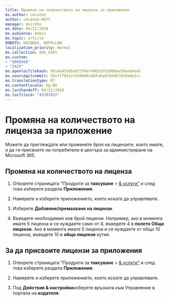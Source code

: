 ```yaml
---
title: Промяна на количеството на лиценза за приложение
ms.author: cmcatee
author: cmcatee-MSFT
manager: mnirkhe
ms.date: 04/21/2020
ms.audience: Admin
ms.topic: article
ROBOTS: NOINDEX, NOFOLLOW
localization_priority: Normal
ms.collection: Adm_O365
ms.custom:
- "9000568"
- "2425"
ms.openlocfilehash: 9914a95ddbebf376e740b2d7b3d88ae58aed4a45
ms.sourcegitcommit: 55eff703a17e500681d8fa6a87eb067019ade3cc
ms.translationtype: MT
ms.contentlocale: bg-BG
ms.lasthandoff: 04/22/2020
ms.locfileid: "43707032"
---
```

# <a name="change-app-license-quantity"></a>Промяна на количеството на лиценза за приложение

Можете да преглеждате или променяте броя на лицензите, които имате, и да ги присвоите на потребители в центъра за администриране на Microsoft 365. 

## <a name="to-change-license-quantity"></a>Промяна на количеството на лиценза

1. Отворете страницата "Продукти за **таксуване** > [& услуги"](https://go.microsoft.com/fwlink/p/?linkid=842054) и след това изберете раздела **Приложения.**

2. Намерете и изберете приложението, което искате да управлявате.  

3. Изберете **Добавяне/премахване на лицензи**.

4. Въведете необходимия нов брой лицензи. Например, ако в момента имате 5 лиценза и се нуждаете само от 4, въведете 4 в **полето Общо лицензи.** Ако в момента имате 5 лиценза и се нуждаете от общо 10 лиценза, въведете 10 в **общо лицензи** кутия.

## <a name="to-assign-app-licenses"></a>За да присвоите лицензи за приложения

1. Отворете страницата "Продукти за **таксуване** > [& услуги"](https://go.microsoft.com/fwlink/p/?linkid=842054) и след това изберете раздела **Приложения.**

2. Намерете и изберете приложението, което искате да управлявате.  

3. Под **Действия & настройки**изберете връзката към Управление в портала на **издателя**.